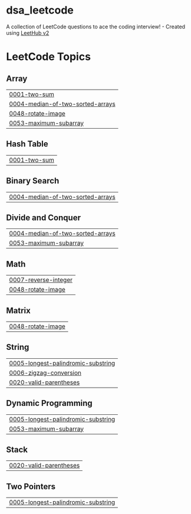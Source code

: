 # dsa_leetcode
A collection of LeetCode questions to ace the coding interview! - Created using [LeetHub v2](https://github.com/arunbhardwaj/LeetHub-2.0)

<!---LeetCode Topics Start-->
# LeetCode Topics
## Array
|  |
| ------- |
| [0001-two-sum](https://github.com/YashvardhanBhawnani/dsa_leetcode/tree/master/0001-two-sum) |
| [0004-median-of-two-sorted-arrays](https://github.com/YashvardhanBhawnani/dsa_leetcode/tree/master/0004-median-of-two-sorted-arrays) |
| [0048-rotate-image](https://github.com/YashvardhanBhawnani/dsa_leetcode/tree/master/0048-rotate-image) |
| [0053-maximum-subarray](https://github.com/YashvardhanBhawnani/dsa_leetcode/tree/master/0053-maximum-subarray) |
## Hash Table
|  |
| ------- |
| [0001-two-sum](https://github.com/YashvardhanBhawnani/dsa_leetcode/tree/master/0001-two-sum) |
## Binary Search
|  |
| ------- |
| [0004-median-of-two-sorted-arrays](https://github.com/YashvardhanBhawnani/dsa_leetcode/tree/master/0004-median-of-two-sorted-arrays) |
## Divide and Conquer
|  |
| ------- |
| [0004-median-of-two-sorted-arrays](https://github.com/YashvardhanBhawnani/dsa_leetcode/tree/master/0004-median-of-two-sorted-arrays) |
| [0053-maximum-subarray](https://github.com/YashvardhanBhawnani/dsa_leetcode/tree/master/0053-maximum-subarray) |
## Math
|  |
| ------- |
| [0007-reverse-integer](https://github.com/YashvardhanBhawnani/dsa_leetcode/tree/master/0007-reverse-integer) |
| [0048-rotate-image](https://github.com/YashvardhanBhawnani/dsa_leetcode/tree/master/0048-rotate-image) |
## Matrix
|  |
| ------- |
| [0048-rotate-image](https://github.com/YashvardhanBhawnani/dsa_leetcode/tree/master/0048-rotate-image) |
## String
|  |
| ------- |
| [0005-longest-palindromic-substring](https://github.com/YashvardhanBhawnani/dsa_leetcode/tree/master/0005-longest-palindromic-substring) |
| [0006-zigzag-conversion](https://github.com/YashvardhanBhawnani/dsa_leetcode/tree/master/0006-zigzag-conversion) |
| [0020-valid-parentheses](https://github.com/YashvardhanBhawnani/dsa_leetcode/tree/master/0020-valid-parentheses) |
## Dynamic Programming
|  |
| ------- |
| [0005-longest-palindromic-substring](https://github.com/YashvardhanBhawnani/dsa_leetcode/tree/master/0005-longest-palindromic-substring) |
| [0053-maximum-subarray](https://github.com/YashvardhanBhawnani/dsa_leetcode/tree/master/0053-maximum-subarray) |
## Stack
|  |
| ------- |
| [0020-valid-parentheses](https://github.com/YashvardhanBhawnani/dsa_leetcode/tree/master/0020-valid-parentheses) |
## Two Pointers
|  |
| ------- |
| [0005-longest-palindromic-substring](https://github.com/YashvardhanBhawnani/dsa_leetcode/tree/master/0005-longest-palindromic-substring) |
<!---LeetCode Topics End-->